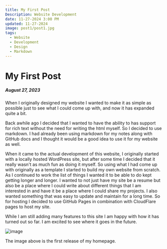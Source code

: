 ```yaml
---
title: My First Post
Description: Website Development
date: 11-27-2024 3:00 PM
updated: 11-27-2024
image: post1/post1.jpg
tags:
  - Website
  - Development
  - Design
  - Markdown
---
```

#
# My First Post
##### August 27, 2023

When I originally designed my website I wanted to make it as simple as possible just to see what I could come up with, and now it has expanded quite a bit.

Back awhile ago I decided that I wanted to have the ability to has support for rich text without the need for writing the 
html myself. So I decided to use markdown. I had already been using markdown for my notes along with GitHub docs and 
I thought it would be a good idea to use it for my website as well.

When it came to the actual development of this website, I originally started with a locally hosted WordPress site, but 
after some time I decided that it really wasn't as much fun as doing it myself. So using what I had come up with originally
as a template I started to build my own website from scratch. As I continued to work the list of things I wanted it to be
able to do kept getting longer and longer. I wanted to not just have my site be a resume but also be a place where I could 
write about different things that I am interested in and have it be a place where I could share my projects. I also wanted 
something that was easy to update and maintain for a long time. So for hosting I decided to use GitHub Pages in combination 
with CloudFlare pages to host my site.

While I am still adding many features to this site I am happy with how it has turned out so far. I am excited to see where
it goes in the future.


![image](posts/post1/post1.jpg)

The image above is the first release of my homepage.